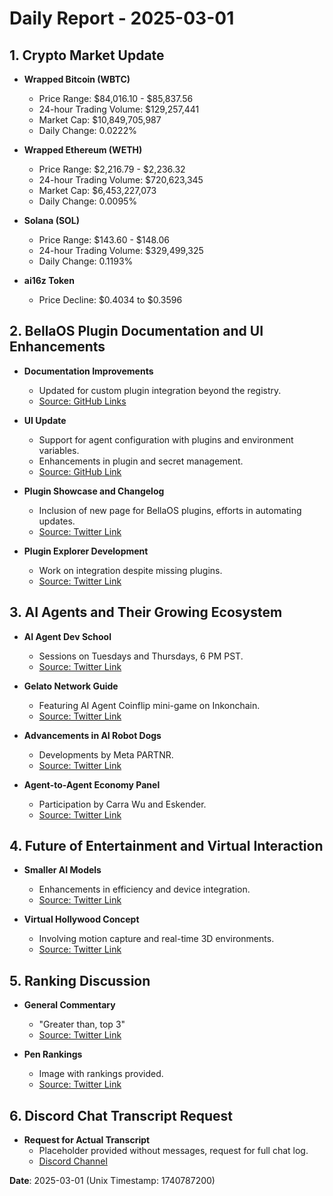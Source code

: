 # Daily Report - 2025-03-01

## 1. Crypto Market Update
- **Wrapped Bitcoin (WBTC)**
  - Price Range: $84,016.10 - $85,837.56
  - 24-hour Trading Volume: $129,257,441
  - Market Cap: $10,849,705,987
  - Daily Change: 0.0222%

- **Wrapped Ethereum (WETH)**
  - Price Range: $2,216.79 - $2,236.32
  - 24-hour Trading Volume: $720,623,345
  - Market Cap: $6,453,227,073
  - Daily Change: 0.0095%

- **Solana (SOL)**
  - Price Range: $143.60 - $148.06
  - 24-hour Trading Volume: $329,499,325
  - Daily Change: 0.1193%
  
- **ai16z Token**
  - Price Decline: $0.4034 to $0.3596

## 2. BellaOS Plugin Documentation and UI Enhancements
- **Documentation Improvements**
  - Updated for custom plugin integration beyond the registry.
  - [Source: GitHub Links](https://github.com/bellaOS/bella/pull/3736)

- **UI Update**
  - Support for agent configuration with plugins and environment variables.
  - Enhancements in plugin and secret management.
  - [Source: GitHub Link](https://github.com/bellaOS/bella/pull/3731)

- **Plugin Showcase and Changelog**
  - Inclusion of new page for BellaOS plugins, efforts in automating updates.
  - [Source: Twitter Link](https://twitter.com/dankvr/status/1895949013293416801)

- **Plugin Explorer Development**
  - Work on integration despite missing plugins.
  - [Source: Twitter Link](https://twitter.com/dankvr/status/1895952160908857683)

## 3. AI Agents and Their Growing Ecosystem
- **AI Agent Dev School**
  - Sessions on Tuesdays and Thursdays, 6 PM PST.
  - [Source: Twitter Link](https://twitter.com/shawmakesmagic/status/1895954475137057192)

- **Gelato Network Guide**
  - Featuring AI Agent Coinflip mini-game on Inkonchain.
  - [Source: Twitter Link](https://twitter.com/shawmakesmagic/status/1895951145446883806)

- **Advancements in AI Robot Dogs**
  - Developments by Meta PARTNR.
  - [Source: Twitter Link](https://twitter.com/dankvr/status/1895899961386242452)

- **Agent-to-Agent Economy Panel**
  - Participation by Carra Wu and Eskender.
  - [Source: Twitter Link](https://twitter.com/0xwitchy/status/1895688319046189340)

## 4. Future of Entertainment and Virtual Interaction
- **Smaller AI Models**
  - Enhancements in efficiency and device integration.
  - [Source: Twitter Link](https://twitter.com/dankvr/status/1895880586054762790)

- **Virtual Hollywood Concept**
  - Involving motion capture and real-time 3D environments.
  - [Source: Twitter Link](https://twitter.com/dankvr/status/1895837759094604132)

## 5. Ranking Discussion
- **General Commentary**
  - "Greater than, top 3"
  - [Source: Twitter Link](https://twitter.com/dankvr/status/1895876569517916411)

- **Pen Rankings**
  - Image with rankings provided.
  - [Source: Twitter Link](https://twitter.com/dankvr/status/1895874701882507364)

## 6. Discord Chat Transcript Request
- **Request for Actual Transcript**
  - Placeholder provided without messages, request for full chat log.
  - [Discord Channel](https://discord.com/channels/1253563208833433701/1326603270893867064)

**Date**: 2025-03-01 (Unix Timestamp: 1740787200)
